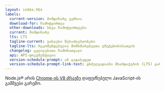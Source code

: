 ```yaml
---
layout: index.hbs
labels:
  current-version: მიმდინარე ვერსია
  download-for: ჩამოტვირთვა
  other-downloads: სხვა ჩამოტვირთვები
  current: მიმდინარე
  lts: LTS
  tagline-current: უახლესი შესაძლებლობები
  tagline-lts: რეკომენდებულ­ია მომხმარებელთა უმეტესობისათვის
  changelog: ცვლილებათა ჩამონათვალი
  api: API-დოკუმენტაცია
  version-schedule-prompt: ან გადახედეთ
  version-schedule-prompt-link-text: გრძელვადიანი მხარდაჭერის (LTS) განრიგს
---
```


Node.js® არის [Chrome-ის V8 ძრავზე](https://v8.dev/) დაფუძნებული JavaScript-ის გამშვები გარემო.
